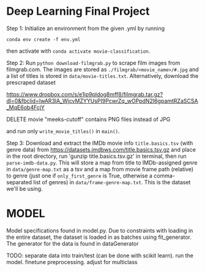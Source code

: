 # Deep Learning Final Project

Step 1: Initialize an environment from the given .yml by running 

`conda env create -f env.yml`

then activate with `conda activate movie-classification`.

Step 2: Run `python download-filmgrab.py` to scrape film images from filmgrab.com. The images are stored as `./filmgrab/<movie_name>/#.jpg` and a list of titles is stored in `data/movie-titles.txt`. Alternatively, download the prescraped dataset

https://www.dropbox.com/s/e1ip9pldog8mff8/filmgrab.tar.gz?dl=0&fbclid=IwAR3lA_WjcvMZYYUsPI9PcwrZq_wOPpdN2I6gpamtRZaSCSA_MqE6ob4FcjY

DELETE movie "meeks-cutoff" contains PNG files instead of JPG

and run only `write_movie_titles()` in `main()`.

Step 3: Download and extract the IMDb movie info `title.basics.tsv` (with genre data) from https://datasets.imdbws.com/title.basics.tsv.gz and place in the root directory, run 'gunzip title.basics.tsv.gz' in terminal, then run `parse-imdb-data.py`. This will store a map from title to IMDb-assigned genre in `data/genre-map.txt` as a tsv and a map from movie frame path (relative) to genre (just one if `only_first_genre` is True, otherwise a comma-separated list of genres) in `data/frame-genre-map.txt`. This is the dataset we'll be using.

# MODEL

Model specifications found in model.py. Due to constraints with loading in the entire dataset, the dataset is loaded in as batches using fit_generator. The generator for the data is found in dataGenerator

TODO: separate data into train/test (can be done with scikit learn). run the model. finetune preprocessing. adjust for multiclass
